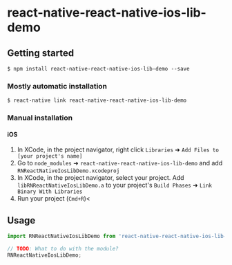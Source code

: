 
# react-native-react-native-ios-lib-demo

## Getting started

`$ npm install react-native-react-native-ios-lib-demo --save`

### Mostly automatic installation

`$ react-native link react-native-react-native-ios-lib-demo`

### Manual installation


#### iOS

1. In XCode, in the project navigator, right click `Libraries` ➜ `Add Files to [your project's name]`
2. Go to `node_modules` ➜ `react-native-react-native-ios-lib-demo` and add `RNReactNativeIosLibDemo.xcodeproj`
3. In XCode, in the project navigator, select your project. Add `libRNReactNativeIosLibDemo.a` to your project's `Build Phases` ➜ `Link Binary With Libraries`
4. Run your project (`Cmd+R`)<


## Usage
```javascript
import RNReactNativeIosLibDemo from 'react-native-react-native-ios-lib-demo';

// TODO: What to do with the module?
RNReactNativeIosLibDemo;
```
  